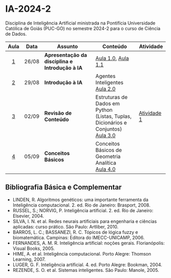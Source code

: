 # IA-2024-2

Disciplina de Inteligência Artificial ministrada na Pontifícia Universidade Católica de Goiás (PUC-GO) no semestre 2024-2 para o curso de Ciência de Dados.

|Aula|Data|Assunto|Conteúdo|Atividade|
|:--:|:--:|-------|--------|--------|
| [1](./Aula%201/) | 26/08 | **Apresentação da disciplina e Introdução à IA** | [Aula 1.0](./Aula%201/Aula%201.0%20-%20Apresentacao.pdf), [Aula 1.1](./Aula%201/Aula%201.1%20-%20Introducao%20a%20IA.pdf)| &nbsp;|
| [2](./Aula%202/) | 29/08 | **Introdução à IA** |  Agentes Inteligentes <br/>[Aula 2.0](./Aula%202/Aula%202.0%20-%20Agentes%20Inteligentes.pdf)  | &nbsp;|
| [3](./Aula%203/) | 02/09 | **Revisão de Conteúdo** |  Estruturas de Dados em Python <br/>(Listas, Tuplas, Dicionários e Conjuntos) <br/>[Aula 3.0](./Aula%203/Aula%203.0%20-%20Estrutura%20de%20dados%20em%20Python.pdf)  | [Atividade 1](./Aula%203/Atividade%201%20-%20Revis%C3%A3o%20Progama%C3%A7%C3%A3o.pdf) |
| [4](./Aula%204/) | 05/09 | **Conceitos Básicos** |   Conceitos Básicos de Geometria Analítica <br/>[Aula 4.0](./Aula%204/Aula%204.0%20-%20Geometria%20Anal%C3%ADtica.pdf)  | |

## Bibliografia Básica e Complementar

- LINDEN, R. Algoritmos genéticos: uma importante ferramenta da Inteligência computacional. 2. ed. Rio de Janeiro: Brasport, 2008.
- RUSSEL, S.; NORVIG, P. Inteligência artificial. 2. ed. Rio de Janeiro: Elsevier, 2004.
- SILVA, I. N. et al. Redes neurais artificiais para engenharia e ciências aplicadas: curso prático. São Paulo: Artliber, 2010. 
- BARROS, L. C.; BASSANEZI, R. C. Tópicos de lógica fuzzy e biomatemática. Campinas: Editora do IMECC-UNICAMP, 2006.
- FERNANDES, A. M. R. Inteligência artificial: noções gerais. Florianópolis: Visual Books, 2005.
- HIME, A. et al. Inteligência computacional. Porto Alegre: Thomson Learning, 2007.
- LUGER, G. F. Inteligência artificial. 4. ed. Porto Alegre: Bookman, 2004.
- REZENDE, S. O. et al. Sistemas inteligentes. São Paulo: Manole, 2005. 
